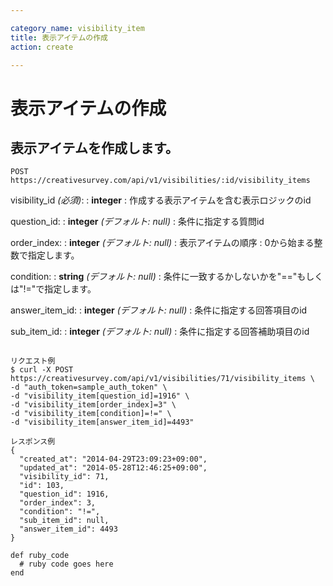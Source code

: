 ```yaml
---

category_name: visibility_item
title: 表示アイテムの作成
action: create

---
```


# 表示アイテムの作成

## 表示アイテムを作成します。

`POST https://creativesurvey.com/api/v1/visibilities/:id/visibility_items`

visibility_id _(必須)_:
: __integer__
: 作成する表示アイテムを含む表示ロジックのid

question_id:
: __integer__ _(デフォルト: null)_
: 条件に指定する質問id

order_index:
: __integer__ _(デフォルト: null)_
: 表示アイテムの順序
: 0から始まる整数で指定します。

condition:
: __string__ _(デフォルト: null)_
: 条件に一致するかしないかを"=="もしくは"!="で指定します。

answer_item_id:
: __integer__ _(デフォルト: null)_
: 条件に指定する回答項目のid

sub_item_id:
: __integer__ _(デフォルト: null)_
: 条件に指定する回答補助項目のid

~~~

リクエスト例
$ curl -X POST https://creativesurvey.com/api/v1/visibilities/71/visibility_items \
-d "auth_token=sample_auth_token" \
-d "visibility_item[question_id]=1916" \
-d "visibility_item[order_index]=3" \
-d "visibility_item[condition]=!=" \
-d "visibility_item[answer_item_id]=4493"

レスポンス例
{
  "created_at": "2014-04-29T23:09:23+09:00",
  "updated_at": "2014-05-28T12:46:25+09:00",
  "visibility_id": 71,
  "id": 103,
  "question_id": 1916,
  "order_index": 3,
  "condition": "!=",
  "sub_item_id": null,
  "answer_item_id": 4493
}

~~~

~~~
def ruby_code
  # ruby code goes here
end
~~~

